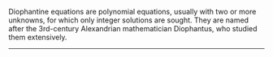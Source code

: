 Diophantine equations are polynomial equations, usually with two or more unknowns, for which only integer solutions are sought. They are named after the 3rd-century Alexandrian mathematician Diophantus, who studied them extensively.

- - - -


